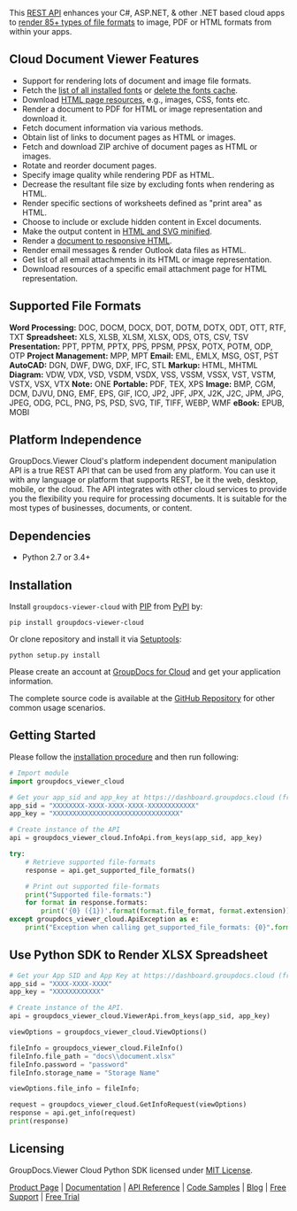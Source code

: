 This [REST API](https://products.groupdocs.cloud/viewer/python) enhances your C#, ASP.NET, & other .NET based cloud apps to [render 85+ types of file formats](https://wiki.groupdocs.cloud/viewercloud/getting-started/supported-document-formats/) to image, PDF or HTML formats from within your apps.

## Cloud Document Viewer Features

- Support for rendering lots of document and image file formats.
- Fetch the [list of all installed fonts](https://wiki.groupdocs.cloud/viewercloud/developer-guide/fonts-resource/#HGetFontsResource) or [delete the fonts cache](https://wiki.groupdocs.cloud/viewercloud/developer-guide/fonts-resource/#HDeleteFontsCache).
- Download [HTML page resources](https://wiki.groupdocs.cloud/viewercloud/developer-guide/page-resources/), e.g., images, CSS, fonts etc.
- Render a document to PDF for HTML or image representation and download it.
- Fetch document information via various methods.
- Obtain list of links to document pages as HTML or images.
- Fetch and download ZIP archive of document pages as HTML or images.
- Rotate and reorder document pages.
- Specify image quality while rendering PDF as HTML.
- Decrease the resultant file size by excluding fonts when rendering as HTML.
- Render specific sections of worksheets defined as "print area" as HTML.
- Choose to include or exclude hidden content in Excel documents.
- Make the output content in [HTML and SVG minified](https://wiki.groupdocs.cloud/viewercloud/developer-guide/document-pages/minification-of-html-and-svg/).
- Render a [document to responsive HTML](https://wiki.groupdocs.cloud/viewercloud/developer-guide/document-pages/rendering-document-to-responsive-html/).
- Render email messages & render Outlook data files as HTML.
- Get list of all email attachments in its HTML or image representation.
- Download resources of a specific email attachment page for HTML representation.

## Supported File Formats

**Word Processing:** DOC, DOCM, DOCX, DOT, DOTM, DOTX, ODT, OTT, RTF, TXT
**Spreadsheet:** XLS, XLSB, XLSM, XLSX, ODS, OTS, CSV, TSV
**Presentation:** PPT, PPTM, PPTX, PPS, PPSM, PPSX, POTX, POTM, ODP, OTP
**Project Management:** MPP, MPT
**Email:** EML, EMLX, MSG, OST, PST
**AutoCAD:** DGN, DWF, DWG, DXF, IFC, STL
**Markup:** HTML, MHTML
**Diagram:** VDW, VDX, VSD, VSDM, VSDX, VSS, VSSM, VSSX, VST, VSTM, VSTX, VSX, VTX
**Note:** ONE
**Portable:** PDF, TEX, XPS
**Image:** BMP, CGM, DCM, DJVU, DNG, EMF, EPS, GIF, ICO, JP2, JPF, JPX, J2K, J2C, JPM, JPG, JPEG, ODG, PCL, PNG, PS, PSD, SVG, TIF, TIFF, WEBP, WMF
**eBook:** EPUB, MOBI

## Platform Independence

GroupDocs.Viewer Cloud's platform independent document manipulation API is a true REST API that can be used from any platform. You can use it with any language or platform that supports REST, be it the web, desktop, mobile, or the cloud. The API integrates with other cloud services to provide you the flexibility you require for processing documents. It is suitable for the most types of businesses, documents, or content.

## Dependencies

- Python 2.7 or 3.4+

## Installation

Install `groupdocs-viewer-cloud` with [PIP](https://pypi.org/project/pip/) from [PyPI](https://pypi.org/) by:

`pip install groupdocs-viewer-cloud`

Or clone repository and install it via [Setuptools](http://pypi.python.org/pypi/setuptools):

`python setup.py install`

Please create an account at [GroupDocs for Cloud](https://dashboard.groupdocs.cloud/#/apps) and get your application information.

The complete source code is available at the [GitHub Repository](https://github.com/groupdocs-viewer-cloud/groupdocs-viewer-cloud-python) for other common usage scenarios.

## Getting Started

Please follow the [installation procedure](https://pypi.org/project/groupdocs-viewer-cloud/#installation) and then run following:

```python
# Import module
import groupdocs_viewer_cloud

# Get your app_sid and app_key at https://dashboard.groupdocs.cloud (free registration is required).
app_sid = "XXXXXXXX-XXXX-XXXX-XXXX-XXXXXXXXXXXX"
app_key = "XXXXXXXXXXXXXXXXXXXXXXXXXXXXXXXX"

# Create instance of the API
api = groupdocs_viewer_cloud.InfoApi.from_keys(app_sid, app_key)

try:
    # Retrieve supported file-formats
    response = api.get_supported_file_formats()

    # Print out supported file-formats
    print("Supported file-formats:")
    for format in response.formats:
        print('{0} ({1})'.format(format.file_format, format.extension)) 
except groupdocs_viewer_cloud.ApiException as e:
    print("Exception when calling get_supported_file_formats: {0}".format(e.message))
```

## Use Python SDK to Render XLSX Spreadsheet

```python
# Get your App SID and App Key at https://dashboard.groupdocs.cloud (free registration is required).
app_sid = "XXXX-XXXX-XXXX"
app_key = "XXXXXXXXXXXX"

# Create instance of the API.
api = groupdocs_viewer_cloud.ViewerApi.from_keys(app_sid, app_key)

viewOptions = groupdocs_viewer_cloud.ViewOptions()

fileInfo = groupdocs_viewer_cloud.FileInfo()
fileInfo.file_path = "docs\\document.xlsx"
fileInfo.password = "password"
fileInfo.storage_name = "Storage Name"

viewOptions.file_info = fileInfo;

request = groupdocs_viewer_cloud.GetInfoRequest(viewOptions)
response = api.get_info(request)
print(response)
```

## Licensing

GroupDocs.Viewer Cloud Python SDK licensed under [MIT License](http://github.com/groupdocs-viewer-cloud/groupdocs-viewer-cloud-python/LICENSE).

[Product Page](https://products.groupdocs.cloud/viewer/python) | [Documentation](https://wiki.groupdocs.cloud/viewercloud/) | [API Reference](https://apireference.groupdocs.cloud/viewer/) | [Code Samples](https://github.com/groupdocs-viewer-cloud/groupdocs-viewer-cloud-python) | [Blog](https://blog.groupdocs.cloud/category/viewer/) | [Free Support](https://forum.groupdocs.cloud/c/viewer) | [Free Trial](https://dashboard.groupdocs.cloud/#/apps)

